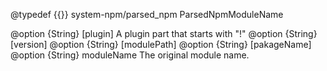 @typedef {{}} system-npm/parsed_npm ParsedNpmModuleName

@option {String} [plugin] A plugin part that starts with "!"
@option {String} [version]
@option {String} [modulePath]
@option {String} [pakageName]
@option {String} moduleName The original module name.
